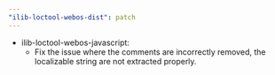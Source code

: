 ```yaml
---
"ilib-loctool-webos-dist": patch
---
```


- ilib-loctool-webos-javascript:
  - Fix the issue where the comments are incorrectly removed, the localizable string are not extracted properly.

